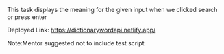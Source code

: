 This task displays the meaning for the given input when we clicked search or press enter

Deployed Link:
https://dictionarywordapi.netlify.app/


Note:Mentor suggested not to include test script

